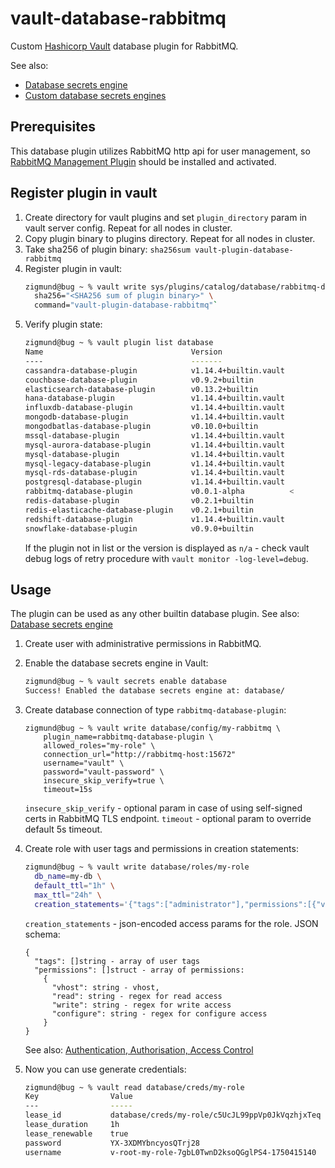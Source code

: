 # vault-database-rabbitmq

Custom [Hashicorp Vault](https://developer.hashicorp.com/vault) database plugin for RabbitMQ.

See also:
- [Database secrets engine](https://developer.hashicorp.com/vault/docs/secrets/databases)
- [Custom database secrets engines](https://developer.hashicorp.com/vault/docs/secrets/databases/custom)

## Prerequisites

This database plugin utilizes RabbitMQ http api for user management, so [RabbitMQ Management Plugin](https://www.rabbitmq.com/docs/management) should be installed and activated.

## Register plugin in vault

1. Create directory for vault plugins and set `plugin_directory` param in vault server config. Repeat for all nodes in cluster.
2. Copy plugin binary to plugins directory. Repeat for all nodes in cluster.
3. Take sha256 of plugin binary: `sha256sum vault-plugin-database-rabbitmq`
4. Register plugin in vault:
    ```bash
    zigmund@bug ~ % vault write sys/plugins/catalog/database/rabbitmq-database-plugin \
      sha256="<SHA256 sum of plugin binary>" \
      command="vault-plugin-database-rabbitmq"`
    ```
5. Verify plugin state:
    ```bash
    zigmund@bug ~ % vault plugin list database
    Name                                 Version
    ----                                 -------
    cassandra-database-plugin            v1.14.4+builtin.vault
    couchbase-database-plugin            v0.9.2+builtin
    elasticsearch-database-plugin        v0.13.2+builtin
    hana-database-plugin                 v1.14.4+builtin.vault
    influxdb-database-plugin             v1.14.4+builtin.vault
    mongodb-database-plugin              v1.14.4+builtin.vault
    mongodbatlas-database-plugin         v0.10.0+builtin
    mssql-database-plugin                v1.14.4+builtin.vault
    mysql-aurora-database-plugin         v1.14.4+builtin.vault
    mysql-database-plugin                v1.14.4+builtin.vault
    mysql-legacy-database-plugin         v1.14.4+builtin.vault
    mysql-rds-database-plugin            v1.14.4+builtin.vault
    postgresql-database-plugin           v1.14.4+builtin.vault
    rabbitmq-database-plugin             v0.0.1-alpha          <
    redis-database-plugin                v0.2.1+builtin
    redis-elasticache-database-plugin    v0.2.1+builtin
    redshift-database-plugin             v1.14.4+builtin.vault
    snowflake-database-plugin            v0.9.0+builtin
    ```
   If the plugin not in list or the version is displayed as `n/a` - check vault debug logs of retry procedure with `vault monitor -log-level=debug`.

## Usage

The plugin can be used as any other builtin database plugin. See also: [Database secrets engine](https://developer.hashicorp.com/vault/docs/secrets/databases)

1. Create user with administrative permissions in RabbitMQ.
2. Enable the database secrets engine in Vault:
    ```bash
    zigmund@bug ~ % vault secrets enable database
    Success! Enabled the database secrets engine at: database/
    ```
3. Create database connection of type `rabbitmq-database-plugin`:
    ```
    zigmund@bug ~ % vault write database/config/my-rabbitmq \
        plugin_name=rabbitmq-database-plugin \
        allowed_roles="my-role" \
        connection_url="http://rabbitmq-host:15672"
        username="vault" \
        password="vault-password" \
        insecure_skip_verify=true \
        timeout=15s
    ```
    
    `insecure_skip_verify` - optional param in case of using self-signed certs in RabbitMQ TLS endpoint.
    `timeout` - optional param to override default 5s timeout. 
4. Create role with user tags and permissions in creation statements:
    ```bash
    zigmund@bug ~ % vault write database/roles/my-role
      db_name=my-db \
      default_ttl="1h" \
      max_ttl="24h" \
      creation_statements='{"tags":["administrator"],"permissions":[{"vhost":"/vhost","read":".*","write":".*","configure":".*"}]}'
    ```
    `creation_statements` - json-encoded access params for the role.
    JSON schema:
    ```
    {
      "tags": []string - array of user tags
      "permissions": []struct - array of permissions: 
        {
          "vhost": string - vhost,
          "read": string - regex for read access
          "write": string - regex for write access
          "configure": string - regex for configure access
        }
    }
    ```
    See also: [Authentication, Authorisation, Access Control](https://www.rabbitmq.com/docs/access-control)
5. Now you can use generate credentials:
    ```bash
    zigmund@bug ~ % vault read database/creds/my-role
    Key                Value
    ---                -----
    lease_id           database/creds/my-role/c5UcJL99ppVp0JkVqzhjxTeq
    lease_duration     1h
    lease_renewable    true
    password           YX-3XDMYbncyosQTrj28
    username           v-root-my-role-7gbL0TwnD2ksoQGglPS4-1750415140
    ```
